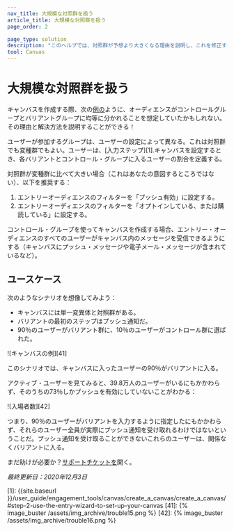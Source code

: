 ```yaml
---
nav_title: 大規模な対照群を扱う
article_title: 大規模な対照群を扱う
page_order: 2

page_type: solution
description: "このヘルプでは、対照群が予想より大きくなる理由を説明し、これを修正する手順を説明する。"
tool: Canvas
---
```


# 大規模な対照群を扱う

キャンバスを作成する際、次の[例の](#example)ように、オーディエンスがコントロールグループとバリアントグループに均等に分かれることを想定していたかもしれない。その理由と解決方法を説明することができる！

ユーザーが参加するグループは、ユーザーの設定によって異なる。これは対照群でも変種群でもよい。ユーザーは、\[入力ステップ][1].キャンバスを設定するとき、各バリアントとコントロール・グループに入るユーザーの割合を定義する。

対照群が変種群に比べて大きい場合（これはあなたの意図するところではない）、以下を推奨する：
1. エントリーオーディエンスのフィルターを「プッシュ有効」に設定する。
2. エントリーオーディエンスのフィルターを「オプトインしている、または購読している」に設定する。

コントロール・グループを使ってキャンバスを作成する場合、エントリー・オーディエンスのすべてのユーザーがキャンバス内のメッセージを受信できるようにする（キャンバスにプッシュ・メッセージや電子メール・メッセージが含まれているなど）。

## ユースケース

次のようなシナリオを想像してみよう：
- キャンバスには単一変異体と対照群がある。
- バリアントの最初のステップはプッシュ通知だ。
- 90％のユーザーがバリアント群に、10％のユーザーがコントロール群に選ばれた。

![キャンバスの例][41]

このシナリオでは、キャンバスに入ったユーザーの90％がバリアントに入る。 

アクティブ・ユーザーを見てみると、39.8万人のユーザーがいるにもかかわらず、そのうちの73％しかプッシュを有効にしていないことがわかる：

![入場者数][42]

つまり、90％のユーザーがバリアントを入力するように指定したにもかかわらず、それらのユーザー全員が実際にプッシュ通知を受け取れるわけではないということだ。プッシュ通知を受け取ることができないこれらのユーザーは、関係なくバリアントに入る。

まだ助けが必要か？[サポートチケットを]({{site.baseurl}}/braze_support/)開く。

_最終更新日：2020年12月3日_

[1]: {{site.baseurl }}/user_guide/engagement_tools/canvas/create_a_canvas/create_a_canvas/#step-2-use-the-entry-wizard-to-set-up-your-canvas
[41]: {% image_buster /assets/img_archive/trouble15.png %}
[42]: {% image_buster /assets/img_archive/trouble16.png %}
